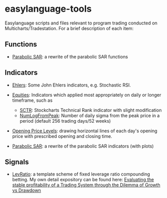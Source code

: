 # easylanguage-tools
Easylanguage scripts and files relevant to program trading conducted on Multicharts/Tradestation. 
For a brief description of each item:

## Functions

- [Parabolic SAR](https://github.com/willbillionquant/easylanguage-tools/blob/master/functions/ZF_ParabolicSAR.txt): 
a rewrite of the parabolic SAR functions

## Indicators

- [Ehlers](https://github.com/willbillionquant/easylanguage-tools/tree/master/indicators/Ehlers):
Some John Ehlers indicators, e.g. Stochastic RSI.

- [Equities](https://github.com/willbillionquant/easylanguage-tools/tree/master/indicators/Equities):
Indicators which applied most appropriately on daily or longer timeframe, such as
   -  [SCTR](https://github.com/willbillionquant/easylanguage-tools/blob/master/indicators/Equities/ZZ_SCTR.txt):
   Stockcharts Technical Rank indicator with slight modification
   -  [NumLogFromPeak](https://github.com/willbillionquant/easylanguage-tools/blob/master/indicators/Equities/ZZ_NumLogFromPeak.txt):
   Number of daily sigma from the peak price in a period (default 256 trading days/52 weeks)

- [Opening Price Levels](https://github.com/willbillionquant/easylanguage-tools/blob/master/indicators/ZZ_OpenCloseLines.txt):
drawing horizontal lines of each day's opening price with prescribed opening and closing time.

- [Parabolic SAR](https://github.com/willbillionquant/easylanguage-tools/blob/master/indicators/ZZ_ParabolicSAR.txt):
a rewrite of the parabolic SAR indicators (with plots)

## Signals

- [LevRatio](https://github.com/willbillionquant/easylanguage-tools/tree/master/signals):
a template scheme of fixed leverage ratio compounding betting. My own detail expository can be found here:
[Evaluating the stable profitability of a Trading System through the Dilemma of Growth vs Drawdown](https://medium.com/@willbillionquant/%E8%A9%95%E4%BC%B0%E4%BA%A4%E6%98%93%E7%B3%BB%E7%B5%B1%E7%9A%84%E7%A9%A9%E5%AE%9A%E7%9B%88%E5%88%A9%E5%BA%A6-%E8%B3%87%E6%9C%AC%E9%AB%98%E9%80%9F%E5%A2%9E%E9%95%B7-vs-%E8%B3%87%E6%9C%AC%E5%9B%9E%E6%92%A4-730409f773f7)